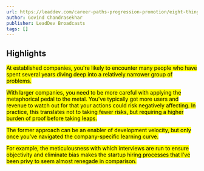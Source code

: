 ```yaml
---
url: https://leaddev.com/career-paths-progression-promotion/eight-things-you-need-know-when-moving-startup-established-tech
author: Govind Chandrasekhar
publisher: LeadDev Broadcasts
tags: []
---
```


## Highlights
<mark>At established companies, you're likely to encounter many people who have spent several years diving deep into a relatively narrower group of problems.</mark>

<mark>With larger companies, you need to be more careful with applying the metaphorical pedal to the metal. You've typically got more users and revenue to watch out for that your actions could risk negatively affecting. In practice, this translates not to taking fewer risks, but requiring a higher burden of proof before taking leaps.</mark>

<mark>The former approach can be an enabler of development velocity, but only once you've navigated the company-specific learning curve.</mark>

<mark>For example, the meticulousness with which interviews are run to ensure objectivity and eliminate bias makes the startup hiring processes that I’ve been privy to seem almost renegade in comparison.</mark>

